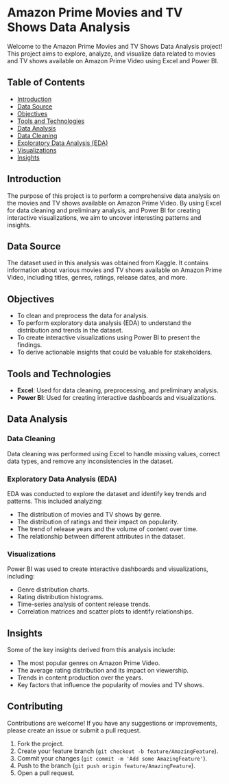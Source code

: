 # Amazon Prime Movies and TV Shows Data Analysis

Welcome to the Amazon Prime Movies and TV Shows Data Analysis project! This project aims to explore, analyze, and visualize data related to movies and TV shows available on Amazon Prime Video using Excel and Power BI.

## Table of Contents

- [Introduction](#introduction)
- [Data Source](#data-source)
- [Objectives](#objectives)
- [Tools and Technologies](#tools-and-technologies)
- [Data Analysis](#data-analysis)
- [Data Cleaning](#data-cleaning)
- [Exploratory Data Analysis (EDA)](#exploratory-data-analysis-eda)
- [Visualizations](#visualizations)
- [Insights](#insights)


## Introduction

The purpose of this project is to perform a comprehensive data analysis on the movies and TV shows available on Amazon Prime Video. By using Excel for data cleaning and preliminary analysis, and Power BI for creating interactive visualizations, we aim to uncover interesting patterns and insights.

## Data Source

The dataset used in this analysis was obtained from Kaggle. It contains information about various movies and TV shows available on Amazon Prime Video, including titles, genres, ratings, release dates, and more.

## Objectives

- To clean and preprocess the data for analysis.
- To perform exploratory data analysis (EDA) to understand the distribution and trends in the dataset.
- To create interactive visualizations using Power BI to present the findings.
- To derive actionable insights that could be valuable for stakeholders.

## Tools and Technologies

- **Excel**: Used for data cleaning, preprocessing, and preliminary analysis.
- **Power BI**: Used for creating interactive dashboards and visualizations.

## Data Analysis

### Data Cleaning

Data cleaning was performed using Excel to handle missing values, correct data types, and remove any inconsistencies in the dataset.

### Exploratory Data Analysis (EDA)

EDA was conducted to explore the dataset and identify key trends and patterns. This included analyzing:
- The distribution of movies and TV shows by genre.
- The distribution of ratings and their impact on popularity.
- The trend of release years and the volume of content over time.
- The relationship between different attributes in the dataset.

### Visualizations

Power BI was used to create interactive dashboards and visualizations, including:
- Genre distribution charts.
- Rating distribution histograms.
- Time-series analysis of content release trends.
- Correlation matrices and scatter plots to identify relationships.

## Insights

Some of the key insights derived from this analysis include:
- The most popular genres on Amazon Prime Video.
- The average rating distribution and its impact on viewership.
- Trends in content production over the years.
- Key factors that influence the popularity of movies and TV shows.

## Contributing

Contributions are welcome! If you have any suggestions or improvements, please create an issue or submit a pull request. 

1. Fork the project.
2. Create your feature branch (`git checkout -b feature/AmazingFeature`).
3. Commit your changes (`git commit -m 'Add some AmazingFeature'`).
4. Push to the branch (`git push origin feature/AmazingFeature`).
5. Open a pull request.

